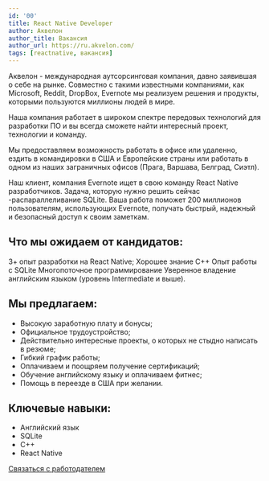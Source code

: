 ```yaml
---
id: '00'
title: React Native Developer 
author: Аквелон 
author_title: Вакансия 
author_url: https://ru.akvelon.com/ 
tags: [reactnative, вакансия]
---
```

Аквелон - международная аутсорсинговая компания, давно заявившая о себе на рынке. Совместно с такими известными компаниями, как Microsoft, Reddit, DropBox, Evernote мы реализуем решения и продукты, которыми пользуются миллионы людей в мире.

Наша компания работает в широком спектре передовых технологий для разработки ПО и вы всегда сможете найти интересный проект, технологии и команду.

Мы предоставляем возможность работать в офисе или удаленно, ездить в командировки в США и Европейские страны или работать в одном из наших заграничных офисов (Прага, Варшава, Белград, Сиэтл).

Наш клиент, компания Evernote ищет в свою команду React Native разработчиков. Задача, которую нужно решить сейчас -распараллеливание SQLite. Ваша работа поможет 200 миллионов пользователям, использующих Evernote, получать быстрый, надежный и безопасный доступ к своим заметкам.

## Что мы ожидаем от кандидатов:

3+ опыт разработки на React Native;
Хорошее знание С++
Опыт работы c SQLite
Многопоточное программирование
Уверенное владение английским языком (уровень Intermediate и выше).

## Мы предлагаем:

- Высокую заработную плату и бонусы;
- Официальное трудоустройство;
- Действительно интересные проекты, о которых не стыдно написать в резюме;
- Гибкий график работы;
- Оплачиваем и поощряем получение сертификаций;
- Обучение английскому языку и оплачиваем фитнес;
- Помощь в переезде в США при желании.

## Ключевые навыки:
- Английский язык
- SQLite
- C++
- React Native

[Cвязаться с работодателем](https://ivanovo.hh.ru/vacancy/36746877)
